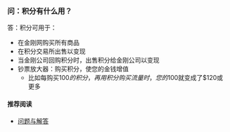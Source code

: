 ### 问：积分有什么用？
答：积分可用于：
- 在金刚网购买所有商品
- 在积分交易所出售以变现
- 当金刚公司回购积分时，出售积分给金刚公司以变现
- 钞票放大器：购买积分，使您的金钱增值
  - 比如每购买$100的积分，再用积分购买流量时，您的$100就变成了$120或更多
#### 推荐阅读
- [问题与解答](https://a2zitpro.github.io/web/列表-问题与解答)
